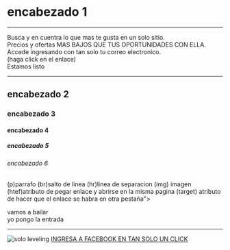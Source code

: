 <!DOCTYPE html>
<html lang="en">
<head>
    <title>YAKEDA</title>
</head>
<body> 
    <div>
    <a>
        <h1> encabezado 1 </h1>
        <hr>
          <p>Busca y en cuentra lo que mas te gusta en un solo sitio.<br>
          Precios y ofertas MAS BAJOS QUE TUS OPORTUNIDADES CON ELLA.<br> 
          Accede ingresando con tan solo tu correo electronico.<br>
          (haga click en el enlace)<br>
          Estamos listo</p>
      <div class="segundodiv">
      <hr>
          <h2> encabezado 2 </h2>
        <h3> encabezado 3 </h3>
      </div>
      </div>
<div class="segundodiv">
    <h4> encabezado 4 </h4>
    <h5> encabezado 5 </h5>
    <h6> encabezado 6 </h6>
</div>
    <p> (p)parrafo (br)salto de linea (hr)linea de separacion (img) imagen (htef)atributo de pegar enlace y abrirse en la misma pagina (target) atributo de hacer que el enlace se habra en otra pestaña"></a></p>
    <p> vamos a bailar <br> yo pongo la entrada</p>
    <hr> 
    <img src="https://www.google.com/imgres?imgurl=https%3A%2F%2Fm.media-amazon.com%2Fimages%2FI%2F81OYRZEQG7L._AC_UF1000%2C1000_QL80_.jpg&tbnid=kHKYnyaW7FDDKM&vet=1&imgrefurl=https%3A%2F%2Fwww.amazon.es%2FSolo-Leveling-Vol-comic-Comic%2Fdp%2FB0CCNFZQ1L&docid=Squ4szgTweEK6M&w=697&h=1000&itg=1&source=sh%2Fx%2Fim%2Fm4%2F6&kgs=72c7498ea5e8cd27#imgrc=OL0qZGwqtUrKuM&imgdii=kHKYnyaW7FDDKM" alt="solo leveling">
    <link> 
    <a href="https://m.facebook.com/login/?locale=es_ES&refsrc=deprecated" target="_blank">INGRESA A FACEBOOK EN TAN SOLO UN CLICK</a>
</body>
</html>
 